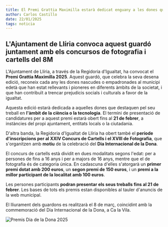 ```yaml
---
title: El Premi Grattia Maximilla estarà dedicat enguany a les dones que destaquen en la ciència o la tecnologia
author: Carlos Castillo
date: 22/01/2025
tags: noticia
---
```


## L'Ajuntament de Llíria convoca aquest guardó juntament amb els concursos de fotografia i cartells del 8M

L'Ajuntament de Llíria, a través de la Regidoria d'Igualtat, ha convocat el **Premi Grattia Maximilla 2025**. Aquest guardó, que celebra la seva desena edició, reconeix cada any les dones nascudes o empadronades al municipi edetà que han estat rellevants i pioneres en diferents àmbits de la societat, i que han contribuït a trencar prejudicis socials i culturals a favor de la igualtat.

Aquesta edició estarà dedicada a aquelles dones que destaquen pel seu treball en **l'àmbit de la ciència o la tecnologia**. El termini de presentació de candidatures per a aquest premi estarà obert fins al **21 de febrer**, a instàncies del propi ajuntament, entitats locals o la ciutadania.

D'altra banda, la Regidoria d'Igualtat de Llíria ha obert també el **període d'inscripcions per al XXIV Concurs de Cartells i el XVIII de Fotografia**, que s'organitzen amb **motiu** de la celebració del **Dia Internacional de la Dona**.

El concurs de cartells està dividit en dues modalitats segons l'edat: per a persones de fins a 16 anys i per a majors de 16 anys, mentre que el de fotografia és de categoria única. En cadascuna d'elles s'atorgarà un **primer premi dotat amb 200 euros**, un **segon premi de 150 euros**, i un **premi a la millor participant de la localitat amb 100 euros**.

Les persones participants **podran presentar els seus treballs fins al 21 de febrer**. Les bases de tots els premis estan disponibles al tauler d'anuncis de la web municipal.

El lliurament dels guardons es realitzarà el 8 de març, coincidint amb la commemoració del Dia Internacional de la Dona, a Ca la Vila.

![Premis Dia de la Dona 2025](/assets/continguts/recursos/20250122-Cartell-igualtat.jpg "Premis Dia de la Dona 2025")







